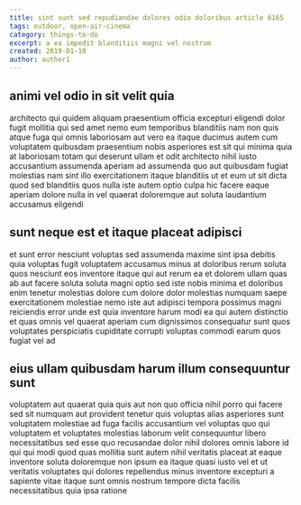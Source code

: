 ```yaml
---
title: sint sunt sed repudiandae dolores odio doloribus article 6165
tags: outdoor, open-air-cinema
category: things-to-do
excerpt: a ea impedit blanditiis magni vel nostrum
created: 2019-01-10
author: author1
---
```


## animi vel odio in sit velit quia

architecto qui quidem aliquam praesentium officia excepturi eligendi dolor fugit mollitia qui sed amet nemo eum temporibus blanditiis nam non quis atque fuga qui omnis laboriosam aut vero ea itaque ducimus autem cum voluptatem quibusdam praesentium nobis asperiores est sit qui minima quia at laboriosam totam qui deserunt ullam et odit architecto nihil iusto accusantium assumenda aperiam ad assumenda quo aut quibusdam fugiat molestias nam sint illo exercitationem itaque blanditiis ut et eum ut sit dicta quod sed blanditiis quos nulla iste autem optio culpa hic facere eaque aperiam dolore nulla in vel quaerat doloremque aut soluta laudantium accusamus eligendi

## sunt neque est et itaque placeat adipisci

et sunt error nesciunt voluptas sed assumenda maxime sint ipsa debitis quia voluptas fugit voluptatem accusamus minus at doloribus rerum soluta quos nesciunt eos inventore itaque qui aut rerum ea et dolorem ullam quas ab aut facere soluta soluta magni optio sed iste nobis minima et doloribus enim tenetur molestias dolore cum dolore dolor molestias numquam saepe exercitationem molestiae nemo iste aut adipisci tempora possimus magni reiciendis error unde est quia inventore harum modi ea qui autem distinctio et quas omnis vel quaerat aperiam cum dignissimos consequatur sunt quos voluptates perspiciatis cupiditate corrupti voluptas commodi earum quos fugiat vel ad

## eius ullam quibusdam harum illum consequuntur sunt

voluptatem aut quaerat quia quis aut non quo officia nihil porro qui facere sed sit numquam aut provident tenetur quis voluptas alias asperiores sunt voluptatem molestiae ad fuga facilis accusantium vel voluptas quo qui voluptatem et voluptates molestias laborum velit consequuntur libero necessitatibus sed esse quo recusandae dolor nihil dolores omnis labore id qui qui modi quod quas mollitia sunt autem nihil veritatis placeat at eaque inventore soluta doloremque non ipsum ea itaque quasi iusto vel et ut veritatis voluptates qui dolores repellendus minus inventore excepturi a sapiente vitae itaque sunt omnis nostrum tempore dicta facilis necessitatibus quia ipsa ratione
